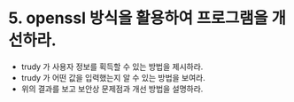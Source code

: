 # 5. openssl 방식을 활용하여 프로그램을 개선하라.

- trudy 가 사용자 정보를 획득할 수 있는 방법을 제시하라.
- trudy 가 어떤 값을 입력했는지 알 수 있는 방법을 보여라.
- 위의 결과를 보고 보안상 문제점과 개선 방법을 설명하라.
